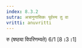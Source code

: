 ```yaml
---
index: 8.3.2
sutra: अत्रानुनासिकः पूर्वस्य तु वा
vritti: anuvritti
---
```


रु (षष्ठ्या विपरिणम्यते) 6/1 [8।3।1]